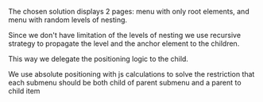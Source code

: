 The chosen solution displays 2 pages: menu with only root elements, and menu with random levels of nesting.

Since we don't have limitation of the levels of nesting we use recursive strategy to propagate the level and the anchor element to the children.

This way we delegate the positioning logic to the child.

We use absolute positioning with js calculations to solve the restriction that each submenu should be both child of parent submenu and a parent to child item